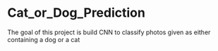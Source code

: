 # Cat_or_Dog_Prediction

The goal of this project is build CNN to classify photos given as either containing a dog or a cat
